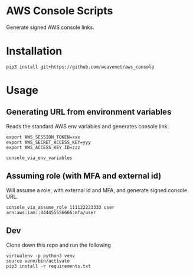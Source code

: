 # AWS Console Scripts

Generate signed AWS console links.

# Installation

```
pip3 install git+https://github.com/weavenet/aws_console
```

# Usage

## Generating URL from environment variables

Reads the standard AWS env variables and generates console link.

```
export AWS_SESSION_TOKEN=xxx
export AWS_SECRET_ACCESS_KEY=yyy
export AWS_ACCESS_KEY_ID=zzz

console_via_env_variables
```

## Assuming role (with MFA and external id)

Will assume a role, with external id and MFA, and generate signed console URL.

```
console_via_assume_role 111122223333 user arn:aws:iam::444455556666:mfa/user
```

## Dev

Clone down this repo and run the following

```
virtualenv -p python3 venv
source venv/bin/activate
pip3 install -r requirements.txt
```
